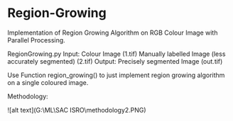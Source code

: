 # Region-Growing
Implementation of Region Growing Algorithm on RGB Colour Image with Parallel Processing. 

RegionGrowing.py 
Input:  Colour Image (1.tif)
        Manually labelled Image (less accurately segmented) (2.tif)
Output: Precisely segmented Image (out.tif)
    
Use Function region_growing() to just implement region growing algorithm on a single coloured image.

Methodology:

![alt text](G:\ML\SAC ISRO\methodology2.PNG)
